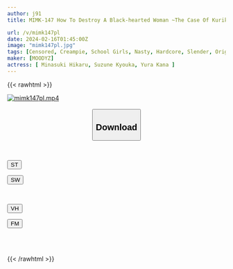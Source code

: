 ```yaml
---
author: j91
title: MIMK-147 How To Destroy A Black-hearted Woman ~The Case Of Kuriko Hirai, The Student Council President~ Live-action Version A Thorough Rape Of The Worst Scumbag Woman! Rape! ! Rape! ! !

url: /v/mimk147pl
date: 2024-02-16T01:45:00Z
image: "mimk147pl.jpg"
tags: [Censored, Creampie, School Girls, Nasty, Hardcore, Slender, Original Collaboration	]
maker: [MOODYZ]
actress: [ Minasuki Hikaru, Suzune Kyouka, Yura Kana ]
---
```



{{< rawhtml >}}

<div class="video" data-videoid="zpkx93Ob4JUYrB2">
    <a href="javascript:;">
        <img src="/v/mimk147pl/mimk147pl.jpg" width="WIDTH" height="HEIGHT" alt="mimk147pl.mp4" loading="lazy">
    </a>
</div>

<script type="text/javascript" src="https://j91.asia/asset/on-demand-st.js"></script>

<br>
  <link rel="stylesheet" href="https://j91.asia/asset/bs5.css">
  
  <center>
  <button class="btn btn-primary" type="button" data-bs-toggle="collapse" data-bs-target=".multi-collapse" aria-expanded="false" aria-controls="multiCollapseExample1 multiCollapseExample2"><h2>Download</h2></button></center>
</p>
<div class="row">
  <div class="col">
    <div class="collapse multi-collapse" id="multiCollapseExample1">
      <div class="card card-body">
	      	      <br>
<div class="buttons">  
<p><a href="https://streamtape.to/v/zpkx93Ob4JUYrB2" target="_blank"><button class="btn-hover color-3"><i class="fa fa-download"></i> ST</button></a></p>
<p><a href="https://cdnwish.com/9fn3z9h2jidl" target="_blank"><button class="btn-hover color-2"><i class="fa fa-download"></i> SW</button></a></p></div>
    </div>
  </div>
</div>
  <div class="col">
    <div class="collapse multi-collapse" id="multiCollapseExample2">
      <div class="card card-body">
	      <br>
<div class="buttons">
<p><a href="javascript:;" target="_blank"><button class="btn-hover color-9"><i class="fa fa-download"></i> VH</button></a></p>
<p><a href="javascript:;"><button class="btn-hover color-8"><i class="fa fa-download"></i> FM</button></a></p></div>
<br><br>
      </div>
    </div>
  </div>
</div>

{{< /rawhtml >}}